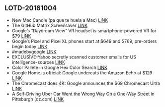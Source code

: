 ## LOTD-20161004

- New Mac Candle (pa que te huela a Mac) [LINK](https://www.twelvesouth.com/store/product/new-mac-candle)
- The GitHub Matrix Screensaver [LINK](http://winterbe.github.io/github-matrix-screensaver/)
- Google’s “Daydream View” VR headset is smartphone-powered VR for $79 [LINK](http://arstechnica.com/gadgets/2016/10/googles-daydream-view-vr-headset-is-smartphone-powered-vr/)
- Google’s Pixel and Pixel XL phones start at $649 and $769, pre-orders begin today [LINK](http://arstechnica.com/gadgets/2016/10/google-makes-its-2016-flagship-phones-official-the-pixel-and-pixel-xl/)
- #madebygoogle [LINK](https://madeby.google.com/)
- EXCLUSIVE-Yahoo secretly scanned customer emails for US intelligence-sources [LINK](http://news.trust.org/item/20161004170601-99f8c)
- Color Pallete in Google Hex Color Search [LINK](http://imgur.com/cwL6rRB)
- Google Home is official: Google undercuts the Amazon Echo at $129 [LINK](http://arstechnica.com/gadgets/2016/10/google-home-is-official-google-undercuts-the-amazon-echo-at-129/)
- The Chromecast does 4K: Google announces the $69 Chromecast Ultra [LINK](http://arstechnica.com/gadgets/2016/10/the-chromecast-does-4k-google-announces-the-chromecast-ultra/)
- A Self-Driving Uber Car Went the Wrong Way On a One-Way Street in Pittsburgh  (qz.com)  [LINK](https://tech.slashdot.org/story/16/10/04/151232/a-self-driving-uber-car-went-the-wrong-way-on-a-one-way-street-in-pittsburgh)